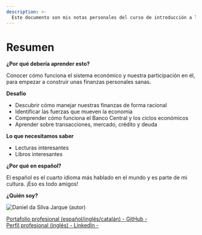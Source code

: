 ```yaml
---
description: >-
  Este documento son mis notas personales del curso de introducción a la educación financiera. Agradezco al Platzi Team y especialmente a la profesora Liliana Zamacona este fantástico curso.
---
```


# Resumen

**¿Por qué debería aprender esto?**

Conocer cómo funciona el sistema económico y nuestra participación en él, para empezar a construir unas finanzas personales sanas.

**Desafío**

* Descubrir cómo manejar nuestras finanzas de forma racional
* Identificar las fuerzas que mueven la economía
* Comprender cómo funciona el Banco Central y los ciclos económicos
* Aprender sobre transacciones, mercado, crédito y deuda

**Lo que necesitamos saber**

* Lecturas interesantes
* Libros interesantes

**¿Por qué en español?**

El español es el cuarto idioma más hablado en el mundo y es parte de mi cultura. ¡Eso es todo amigos!

**¿Quién soy?**

![Daniel da Silva Jarque (autor)](https://i.imgur.com/2i0LPvN.png)

[Portafolio profesional (español/inglés/catalán) - GitHub -](https://github.com/ddasilva64)\
[Perfil profesional (inglés) - LinkedIn -](https://linkedin.com/in/daniel-da-silva-jarque-863705206)
